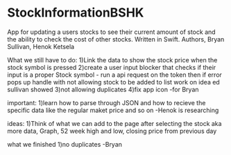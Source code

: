 # StockInformationBSHK
App for updating a users stocks to see their current amount of stock and the ability to check the cost of other stocks. Written in Swift. Authors, Bryan Sullivan, Henok Ketsela 


What we still have to do:
1)Link the data to show the stock price when the stock symbol is pressed 
2)create a user input blocker that checks if their input is a proper Stock symbol - run a api request on the token then if error pops up handle with not allowing stock to be added to list work on idea ed sullivan showed 
3)not allowing duplicates 
4)fix app icon -for Bryan 

important:
1)learn how to parse through JSON and how to recieve the specific data like the regular maket price and so on -Henok is researching 


ideas:
1)Think of what we can add to the page after selecting the stock aka more data, Graph, 52 week high and low, closing price from previous day



what we finished 
1)no duplicates -Bryan
